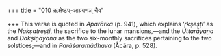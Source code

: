 +++
title = "010 ऋक्षेष्ट्य्-आग्रयणञ् चैव"

+++
This verse is quoted in *Aparārka* (p. 941), which explains ‘*ṛkṣeṣṭi*’
as the *Nakṣatreṣṭi*, the sacrifice to the lunar mansions,—and the
*Uttarāyaṇa* and *Dakṣiṇāyana* as the two six-monthly sacrifices
pertaining to the two solstices;—and in *Parāśaramādhava* (Ācāra, p.
528).
